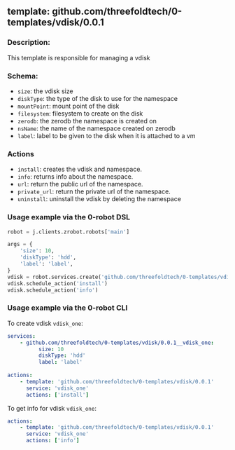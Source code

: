 ## template: github.com/threefoldtech/0-templates/vdisk/0.0.1

### Description:
This template is responsible for managing a vdisk

### Schema:

- `size`: the vdisk size
- `diskType`: the type of the disk to use for the namespace
- `mountPoint`: mount point of the disk
- `filesystem`: filesystem to create on the disk
- `zerodb`: the zerodb the namespace is created on
- `nsName`: the name of the namespace created on zerodb
- `label`: label to be given to the disk when it is attached to a vm

### Actions
- `install`: creates the vdisk and namespace.
- `info`: returns info about the namespace. 
- `url`: return the public url of the namespace.
- `private_url`: return the private url of the namespace.
- `uninstall`: uninstall the vdisk by deleting the namespace

### Usage example via the 0-robot DSL

```python
robot = j.clients.zrobot.robots['main']

args = {
    'size': 10,
    'diskType': 'hdd',
    'label': 'label',
}
vdisk = robot.services.create('github.com/threefoldtech/0-templates/vdisk/0.0.1', 'vdisk_one', data=args)
vdisk.schedule_action('install')
vdisk.schedule_action('info')
```


### Usage example via the 0-robot CLI

To create vdisk `vdisk_one`:

```yaml
services:
    - github.com/threefoldtech/0-templates/vdisk/0.0.1__vdisk_one:
          size: 10
          diskType: 'hdd'
          label: 'label'
          
actions:
    - template: 'github.com/threefoldtech/0-templates/vdisk/0.0.1'
      service: 'vdisk_one'
      actions: ['install']

```


To get info for vdisk `vdisk_one`:

```yaml
actions:
    - template: 'github.com/threefoldtech/0-templates/vdisk/0.0.1'
      service: 'vdisk_one'
      actions: ['info']

```

